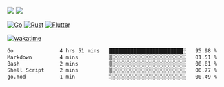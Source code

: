[![](https://img.shields.io/badge/Windows_11-Pro-292e33?style=flat-square&logo=windows&logoColor=ffffff)](https://www.microsoft.com/en-us/windows/)
[![](https://img.shields.io/badge/macOS-Sonoma-292e33?style=flat-square&logo=apple&logoColor=ffffff)](https://www.apple.com/macbook-pro/) 

[![Go](https://img.shields.io/badge/-Go-DEA584?style=flat&logo=go&logoColor=000000)](https://golang.org/)
[![Rust](https://img.shields.io/badge/-Rust-DEA584?style=flat&logo=rust&logoColor=000000)](https://www.rust-lang.org)
[![Flutter](https://img.shields.io/badge/-Flutter-DEA584?style=flat&logo=flutter&logoColor=000000)](https://flutter.dev/)

[![wakatime](https://wakatime.com/badge/user/9bb0c784-91ca-4b5c-8e9c-b13ece0f7b09.svg)](https://wakatime.com/@9bb0c784-91ca-4b5c-8e9c-b13ece0f7b09)


<!--START_SECTION:waka-->

```txt
Go               4 hrs 51 mins   ████████████████████████░   95.98 %
Markdown         4 mins          ▒░░░░░░░░░░░░░░░░░░░░░░░░   01.51 %
Bash             2 mins          ▒░░░░░░░░░░░░░░░░░░░░░░░░   00.81 %
Shell Script     2 mins          ▒░░░░░░░░░░░░░░░░░░░░░░░░   00.77 %
go.mod           1 min           ░░░░░░░░░░░░░░░░░░░░░░░░░   00.49 %
```

<!--END_SECTION:waka-->
